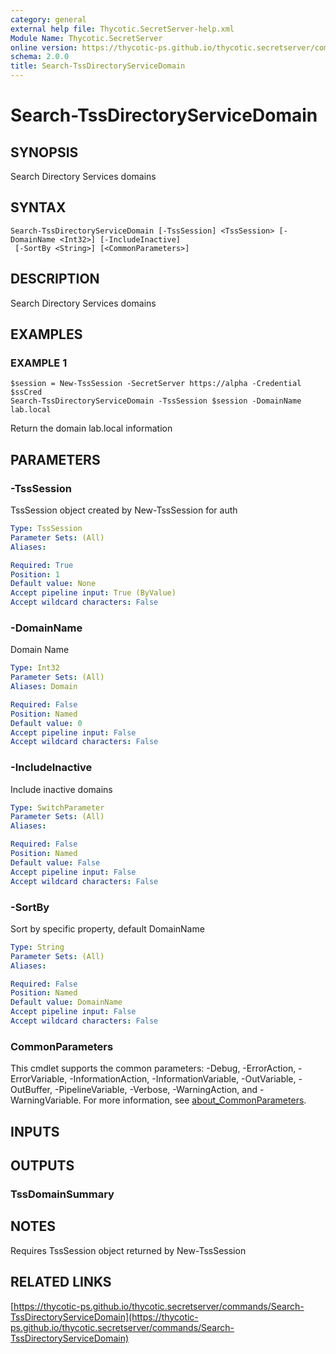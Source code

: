 ```yaml
---
category: general
external help file: Thycotic.SecretServer-help.xml
Module Name: Thycotic.SecretServer
online version: https://thycotic-ps.github.io/thycotic.secretserver/commands/Search-TssDirectoryServiceDomain
schema: 2.0.0
title: Search-TssDirectoryServiceDomain
---
```


# Search-TssDirectoryServiceDomain

## SYNOPSIS
Search Directory Services domains

## SYNTAX

```
Search-TssDirectoryServiceDomain [-TssSession] <TssSession> [-DomainName <Int32>] [-IncludeInactive]
 [-SortBy <String>] [<CommonParameters>]
```

## DESCRIPTION
Search Directory Services domains

## EXAMPLES

### EXAMPLE 1
```
$session = New-TssSession -SecretServer https://alpha -Credential $ssCred
Search-TssDirectoryServiceDomain -TssSession $session -DomainName lab.local
```

Return the domain lab.local information

## PARAMETERS

### -TssSession
TssSession object created by New-TssSession for auth

```yaml
Type: TssSession
Parameter Sets: (All)
Aliases:

Required: True
Position: 1
Default value: None
Accept pipeline input: True (ByValue)
Accept wildcard characters: False
```

### -DomainName
Domain Name

```yaml
Type: Int32
Parameter Sets: (All)
Aliases: Domain

Required: False
Position: Named
Default value: 0
Accept pipeline input: False
Accept wildcard characters: False
```

### -IncludeInactive
Include inactive domains

```yaml
Type: SwitchParameter
Parameter Sets: (All)
Aliases:

Required: False
Position: Named
Default value: False
Accept pipeline input: False
Accept wildcard characters: False
```

### -SortBy
Sort by specific property, default DomainName

```yaml
Type: String
Parameter Sets: (All)
Aliases:

Required: False
Position: Named
Default value: DomainName
Accept pipeline input: False
Accept wildcard characters: False
```

### CommonParameters
This cmdlet supports the common parameters: -Debug, -ErrorAction, -ErrorVariable, -InformationAction, -InformationVariable, -OutVariable, -OutBuffer, -PipelineVariable, -Verbose, -WarningAction, and -WarningVariable. For more information, see [about_CommonParameters](http://go.microsoft.com/fwlink/?LinkID=113216).

## INPUTS

## OUTPUTS

### TssDomainSummary
## NOTES
Requires TssSession object returned by New-TssSession

## RELATED LINKS

[https://thycotic-ps.github.io/thycotic.secretserver/commands/Search-TssDirectoryServiceDomain](https://thycotic-ps.github.io/thycotic.secretserver/commands/Search-TssDirectoryServiceDomain)

